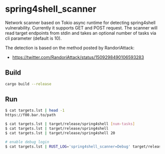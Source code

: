 # spring4shell\_scanner

Network scanner based on Tokio async runtime for detecting spring4shell
vulnerability. Currently it supports GET and POST request.
The scanner will read target endpoints from stdin and takes an optional number
of tasks via cli parameter (default is 10).

The detection is based on the method posted by RandoriAttack:

- https://twitter.com/RandoriAttack/status/1509298490106593283


## Build

```sh
cargo build --release
```


## Run

```sh
$ cat targets.lst | head -1
https://f00.bar.to/path

$ cat targets.lst | target/release/spring4shell [num-tasks]
$ cat targets.lst | target/release/spring4shell
$ cat targets.lst | target/release/spring4shell 20

# enable debug login
$ cat targets.lst | RUST_LOG='spring4shell_scanner=Debug' target/release/spring4shell 20
```
